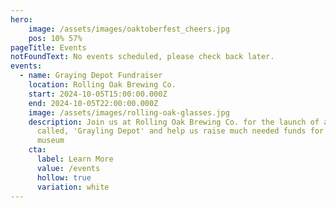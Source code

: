 ```yaml
---
hero: 
    image: /assets/images/oaktoberfest_cheers.jpg
    pos: 10% 57%
pageTitle: Events
notFoundText: No events scheduled, please check back later.
events:
  - name: Graying Depot Fundraiser
    location: Rolling Oak Brewing Co.
    start: 2024-10-05T15:00:00.000Z
    end: 2024-10-05T22:00:00.000Z
    image: /assets/images/rolling-oak-glasses.jpg
    description: Join us at Rolling Oak Brewing Co. for the launch of a new beer
      called, 'Grayling Depot' and help us raise much needed funds for the
      museum
    cta:
      label: Learn More
      value: /events
      hollow: true
      variation: white
---
```

